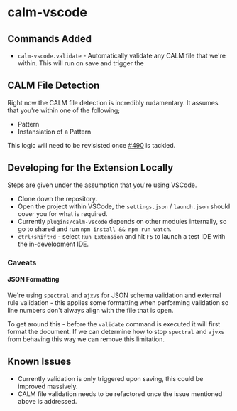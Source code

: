 # calm-vscode 

## Commands Added

* `calm-vscode.validate` - Automatically validate any CALM file that we're within. This will run on save and trigger the 

## CALM File Detection

Right now the CALM file detection is incredibly rudamentary. It assumes that you're within one of the following;

* Pattern
* Instansiation of a Pattern

This logic will need to be revisisted once [#490](https://github.com/finos/architecture-as-code/issues/490) is tackled.

## Developing for the Extension Locally

Steps are given under the assumption that you're using VSCode.

* Clone down the repository.
* Open the project within VSCode, the `settings.json` / `launch.json` should cover you for what is required.
* Currently `plugins/calm-vscode` depends on other modules internally, so go to shared and run `npm install && npm run watch`.
* `ctrl+shift+d` - select `Run Extension` and hit `F5` to launch a test IDE with the in-development IDE.

### Caveats

#### JSON Formatting

We're using `spectral` and `ajxvs` for JSON schema validation and external rule validation - this applies some formatting when performing validation so line numbers don't always align with the file that is open.

To get around this - before the `validate` command is executed it will first format the document. If we can determine how to stop `spectral` and `ajvxs` from behaving this way we can remove this limitation.

## Known Issues

* Currently validation is only triggered upon saving, this could be improved massively.
* CALM file validation needs to be refactored once the issue mentioned above is addressed.
